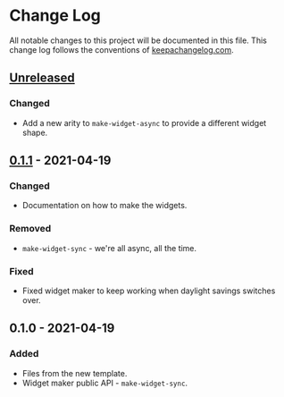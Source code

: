 # Change Log
All notable changes to this project will be documented in this file. This change log follows the conventions of [keepachangelog.com](http://keepachangelog.com/).

## [Unreleased]
### Changed
- Add a new arity to `make-widget-async` to provide a different widget shape.

## [0.1.1] - 2021-04-19
### Changed
- Documentation on how to make the widgets.

### Removed
- `make-widget-sync` - we're all async, all the time.

### Fixed
- Fixed widget maker to keep working when daylight savings switches over.

## 0.1.0 - 2021-04-19
### Added
- Files from the new template.
- Widget maker public API - `make-widget-sync`.

[Unreleased]: https://github.com/prestancedesign/inertia-clojure/compare/0.1.1...HEAD
[0.1.1]: https://github.com/prestancedesign/inertia-clojure/compare/0.1.0...0.1.1
